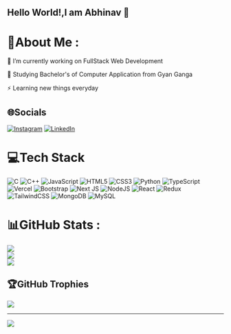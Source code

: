 ## Hello World!,I am Abhinav 👋
# 💫About Me :
🔭 I’m currently working on FullStack Web Development

🌱 Studying Bachelor's of Computer Application from Gyan Ganga

⚡ Learning new things everyday

## 🌐Socials
[![Instagram](https://img.shields.io/badge/Instagram-%23E4405F.svg?logo=Instagram&logoColor=white)](https://instagram.com/_abhinav__04_) [![LinkedIn](https://img.shields.io/badge/LinkedIn-%230077B5.svg?logo=linkedin&logoColor=white)](https://linkedin.com/in/abhinav-kaithwas-2461a7319) 

# 💻Tech Stack
![C](https://img.shields.io/badge/c-%2300599C.svg?style=flat-square&logo=c&logoColor=white) ![C++](https://img.shields.io/badge/c++-%2300599C.svg?style=flat-square&logo=c%2B%2B&logoColor=white) ![JavaScript](https://img.shields.io/badge/javascript-%23323330.svg?style=flat-square&logo=javascript&logoColor=%23F7DF1E) ![HTML5](https://img.shields.io/badge/html5-%23E34F26.svg?style=flat-square&logo=html5&logoColor=white) ![CSS3](https://img.shields.io/badge/css3-%231572B6.svg?style=flat-square&logo=css3&logoColor=white) ![Python](https://img.shields.io/badge/python-3670A0?style=flat-square&logo=python&logoColor=ffdd54) ![TypeScript](https://img.shields.io/badge/typescript-%23007ACC.svg?style=flat-square&logo=typescript&logoColor=white) ![Vercel](https://img.shields.io/badge/vercel-%23000000.svg?style=flat-square&logo=vercel&logoColor=white) ![Bootstrap](https://img.shields.io/badge/bootstrap-%23563D7C.svg?style=flat-square&logo=bootstrap&logoColor=white) ![Next JS](https://img.shields.io/badge/Next-black?style=flat-square&logo=next.js&logoColor=white) ![NodeJS](https://img.shields.io/badge/node.js-6DA55F?style=flat-square&logo=node.js&logoColor=white) ![React](https://img.shields.io/badge/react-%2320232a.svg?style=flat-square&logo=react&logoColor=%2361DAFB) ![Redux](https://img.shields.io/badge/redux-%23593d88.svg?style=flat-square&logo=redux&logoColor=white) ![TailwindCSS](https://img.shields.io/badge/tailwindcss-%2338B2AC.svg?style=flat-square&logo=tailwind-css&logoColor=white) ![MongoDB](https://img.shields.io/badge/MongoDB-%234ea94b.svg?style=flat-square&logo=mongodb&logoColor=white) ![MySQL](https://img.shields.io/badge/mysql-%2300f.svg?style=flat-square&logo=mysql&logoColor=white)
# 📊GitHub Stats :
![](https://github-readme-stats.vercel.app/api?username=Abhinav-0405&theme=radical&hide_border=false&include_all_commits=false&count_private=true)<br/>
![](https://github-readme-streak-stats.herokuapp.com/?user=Abhinav-0405&theme=radical&hide_border=false)<br/>
![](https://github-readme-stats.vercel.app/api/top-langs/?username=Abhinav-0405&theme=radical&hide_border=false&include_all_commits=false&count_private=true&layout=compact)

## 🏆GitHub Trophies
![](https://github-trophies.vercel.app/?username=Abhinav-0405&theme=flat&no-frame=false&no-bg=true&margin-w=4)

---
[![](https://visitcount.itsvg.in/api?id=Abhinav-0405&icon=0&color=0)](https://visitcount.itsvg.in)



